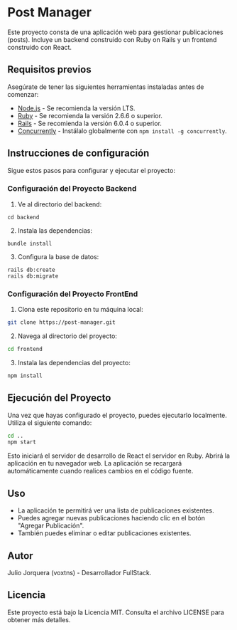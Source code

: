 # Post Manager

Este proyecto consta de una aplicación web para gestionar publicaciones (posts). Incluye un backend construido con Ruby on Rails y un frontend construido con React.

## Requisitos previos

Asegúrate de tener las siguientes herramientas instaladas antes de comenzar:

- [Node.js](https://nodejs.org/) - Se recomienda la versión LTS.
- [Ruby](https://www.ruby-lang.org/) - Se recomienda la versión 2.6.6 o superior.
- [Rails](https://rubyonrails.org/) - Se recomienda la versión 6.0.4 o superior.
- [Concurrently](https://www.npmjs.com/package/concurrently) - Instálalo globalmente con `npm install -g concurrently`.

## Instrucciones de configuración

Sigue estos pasos para configurar y ejecutar el proyecto:

### Configuración del Proyecto Backend
1. Ve al directorio del backend:

```shell
cd backend
```

2. Instala las dependencias:
```shell
bundle install
```

3. Configura la base de datos:
```shell
rails db:create
rails db:migrate
```

### Configuración del Proyecto FrontEnd
1. Clona este repositorio en tu máquina local:
```sh
git clone https://post-manager.git
```

2. Navega al directorio del proyecto:
```sh
cd frontend
```

3. Instala las dependencias del proyecto:
```sh
npm install
```

## Ejecución del Proyecto
Una vez que hayas configurado el proyecto, puedes ejecutarlo localmente. Utiliza el siguiente comando:
```sh
cd ..
npm start
```

Esto iniciará el servidor de desarrollo de React el servidor en Ruby. Abrirá la aplicación en tu navegador web. La aplicación se recargará automáticamente cuando realices cambios en el código fuente.

## Uso
* La aplicación te permitirá ver una lista de publicaciones existentes.
* Puedes agregar nuevas publicaciones haciendo clic en el botón "Agregar Publicación".
* También puedes eliminar o editar publicaciones existentes.

## Autor
Julio Jorquera (voxtns) - Desarrollador FullStack.

## Licencia
Este proyecto está bajo la Licencia MIT. Consulta el archivo LICENSE para obtener más detalles.